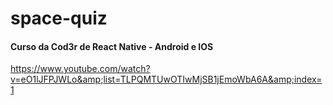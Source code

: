 # space-quiz


#### Curso da Cod3r de React Native - Android e IOS
https://www.youtube.com/watch?v=eO1lJFPJWLo&amp;list=TLPQMTUwOTIwMjSB1jEmoWbA6A&amp;index=1
